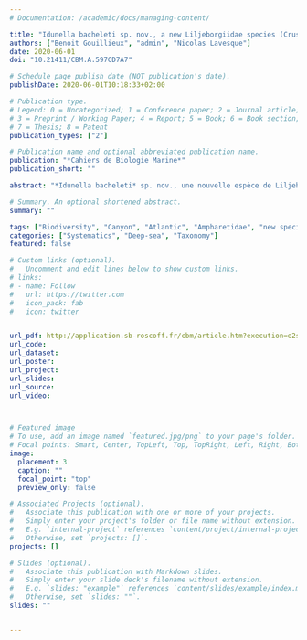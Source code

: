 ```yaml
---
# Documentation: /academic/docs/managing-content/

title: "Idunella bacheleti sp. nov., a new Liljeborgiidae species (Crustacea: Amphipoda) from the Capbreton Canyon (Bay of Biscay, NE Atlantic Ocean)" 
authors: ["Benoit Gouillieux", "admin", "Nicolas Lavesque"]
date: 2020-06-01
doi: "10.21411/CBM.A.597CD7A7"

# Schedule page publish date (NOT publication's date).
publishDate: 2020-06-01T10:18:33+02:00

# Publication type.
# Legend: 0 = Uncategorized; 1 = Conference paper; 2 = Journal article;
# 3 = Preprint / Working Paper; 4 = Report; 5 = Book; 6 = Book section;
# 7 = Thesis; 8 = Patent
publication_types: ["2"]

# Publication name and optional abbreviated publication name.
publication: "*Cahiers de Biologie Marine*"
publication_short: ""

abstract: "*Idunella bacheleti* sp. nov., une nouvelle espèce de Liljeborgiidae (Crustacea : Amphipoda) du canyon de Capbreton (golfe de Gascogne, Nord-Est de l’océan Atlantique). Lors de la troisième campagne du projet BIOMIN (BIOMIN-3) dans le canyon de Capbreton (golfe de Gascogne), un mâle isolé d’une nouvelle espèce d’*Idunella* a été recueilli. Cette nouvelle espèce se caractérise par la forme particulière des gnathopodes et le nombre de dents des pléonites. Une clé d’identification des espèces d’*Idunella* de l’Atlantique du Nord-Est et de la Méditerranée est fournie."

# Summary. An optional shortened abstract.
summary: ""

tags: ["Biodiversity", "Canyon", "Atlantic", "Ampharetidae", "new species", "Bay of Biscay", "Thesis"]
categories: ["Systematics", "Deep-sea", "Taxonomy"]
featured: false

# Custom links (optional).
#   Uncomment and edit lines below to show custom links.
# links:
# - name: Follow
#   url: https://twitter.com
#   icon_pack: fab
#   icon: twitter


url_pdf: http://application.sb-roscoff.fr/cbm/article.htm?execution=e2s1
url_code:
url_dataset: 
url_poster: 
url_project:
url_slides:
url_source:
url_video: 



# Featured image
# To use, add an image named `featured.jpg/png` to your page's folder. 
# Focal points: Smart, Center, TopLeft, Top, TopRight, Left, Right, BottomLeft, Bottom, BottomRight.
image:
  placement: 3
  caption: ""
  focal_point: "top"
  preview_only: false

# Associated Projects (optional).
#   Associate this publication with one or more of your projects.
#   Simply enter your project's folder or file name without extension.
#   E.g. `internal-project` references `content/project/internal-project/index.md`.
#   Otherwise, set `projects: []`.
projects: []

# Slides (optional).
#   Associate this publication with Markdown slides.
#   Simply enter your slide deck's filename without extension.
#   E.g. `slides: "example"` references `content/slides/example/index.md`.
#   Otherwise, set `slides: ""`.
slides: ""


---
```

